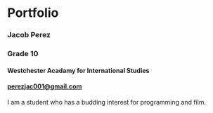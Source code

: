 # Portfolio
### Jacob Perez
### Grade 10
#### Westchester Acadamy for International Studies
#### perezjac001@gmail.com
I am a student who has a budding interest for programming and film.
